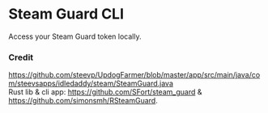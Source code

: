 # Steam Guard CLI

Access your Steam Guard token locally.

### Credit

https://github.com/steevp/UpdogFarmer/blob/master/app/src/main/java/com/steevsapps/idledaddy/steam/SteamGuard.java  
Rust lib & cli app: https://github.com/SFort/steam_guard & https://github.com/simonsmh/RSteamGuard.
